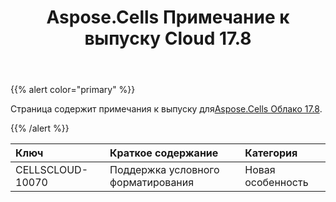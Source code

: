 ﻿---
title: Aspose.Cells Примечание к выпуску Cloud 17.8
second_title: Aspose.Cells Cloud Documen
type: docs
url: /ru/aspose-cells-cloud-17-8-release-notes/
aliases: [/aspose-cells-for-cloud-17-8-release-notes/]
description: Aspose.Cells Облако поддерживает Excel для создания, преобразования, слияния, разделения, защиты, операций с внутренними объектами и т. д.
weight: 40
---
{{% alert color="primary" %}} 

 Страница содержит примечания к выпуску для[Aspose.Cells Облако 17.8](https://downloads.aspose.com/cells/cloud/new-releases/aspose.cells-for-cloud-17.8/).

{{% /alert %}} 

|**Ключ**|**Краткое содержание**|**Категория**|
|:- |:- |:- |
|CELLSCLOUD-10070|Поддержка условного форматирования|Новая особенность|

